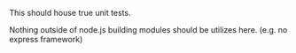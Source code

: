 This should house true unit tests.

Nothing outside of node.js building modules should be utilizes here. (e.g. no express framework)